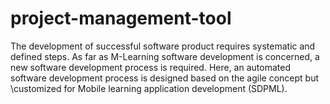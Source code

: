 # project-management-tool
The development of successful software product requires systematic and defined steps. As far as M-Learning software development is concerned, a new software development process is required. Here, an automated software development process is designed based on the agile concept but \customized for Mobile learning application development (SDPML). 
